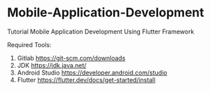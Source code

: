# Mobile-Application-Development
Tutorial Mobile Application Development Using Flutter Framework

Required Tools:
1. Gitlab
https://git-scm.com/downloads
2. JDK
https://jdk.java.net/
3. Android Studio
https://developer.android.com/studio
4. Flutter
https://flutter.dev/docs/get-started/install

